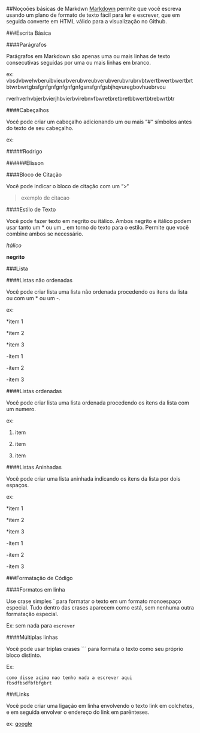 ##Noçoões básicas de Markdwn
[Markdown](http://daringfireball.net/projects/markdown/) permite que você escreva usando um plano de formato de texto fácil para ler e escrever, que em seguida converte em HTML válido para a visualização no Github.

###Escrita Básica

####Parágrafos

Parágrafos em Markdown são apenas uma ou mais linhas de texto consecutivas seguidas por uma ou mais linhas em branco.

ex: vbsdvbwehvberuibvieurbverubvreubverubverubvrubrvbtwertbwertbwertbrtbtwrbwrtgbsfgnfgnfgnfgnfgnfgsnsfgnfgsbjhqvuregbovhuebrvou

rverhverhvbjerbvierjhbvierbvirebnvfbwretbretbretbbwertbtrebwrtbtr

####Cabeçalhos

Você pode criar um cabeçalho adicionando um ou mais “#“ símbolos antes do texto de seu cabeçalho.

ex:

#####Rodrigo

######Elisson

####Bloco de Citação

Você pode indicar o bloco de citação com um “>“

>exemplo de citacao

####Estilo de Texto

Você pode fazer texto em negrito ou itálico.
Ambos negrito e itálico podem usar tanto um * ou um _ em torno do texto para o estilo. Permite que você combine ambos se necessário.

*Itálico*

**negrito**

###Lista

####Listas não ordenadas

Você pode criar lista uma lista não ordenada procedendo os itens da lista ou com um * ou um -.

ex: 

*item 1

*item 2

*item 3

-item 1

-item 2

-item 3

####Listas ordenadas

Você pode criar lista uma lista ordenada procedendo os itens da lista com um numero.

ex: 

1. item 

2. item

3. item 

####Listas Aninhadas

Você pode criar uma lista aninhada indicando os itens da lista por dois espaços.

ex: 

*item 1

  *item 2
  
  *item 3

-item 1

  -item 2
  
  -item 3

###Formatação de Código

####Formatos em linha

Use crase simples ` para formatar o texto em um formato monoespaço especial.  Tudo dentro das crases aparecem como está, sem nenhuma outra formatação especial.

Ex: sem nada para `escrever`

####Múltiplas linhas

Você pode usar triplas crases ``` para formata o texto como seu próprio bloco distinto.

Ex:

```
como disse acima nao tenho nada a escrever aqui
fbsdfbsdfbfbfgbrt
```

###Links

Você pode criar uma ligação em linha envolvendo o texto link em colchetes, e em seguida envolver o endereço do link em parênteses.

ex: [google](www.google.com.br)

